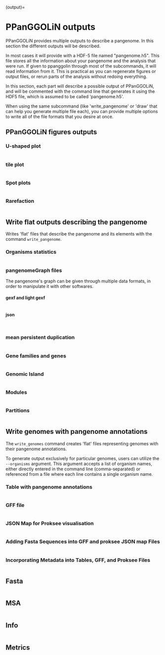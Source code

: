 (output)=
# PPanGGOLiN outputs 

PPanGGOLiN provides multiple outputs to describe a pangenome. In this section the different outputs will be described.

In most cases it will provide with a HDF-5 file named "pangenome.h5". This file stores all the information about your pangenome and the analysis that were run. If given to ppanggolin through most of the subcommands, it will read information from it. This is practical as you can regenerate figures or output files, or rerun parts of the analysis without redoing everything.

In this section, each part will describe a possible output of PPanGGOLiN, and will be commented with the command line that generates it using the HDF5 file, which is assumed to be called 'pangenome.h5'.

When using the same subcommand (like 'write_pangenome' or 'draw' that can help you generate multiple file each), you can provide multiple options to write all of the file formats that you desire at once.

## PPanGGOLiN figures outputs

### U-shaped plot
```{include} Figures/Uplot.md
```

### tile plot
```{include} Figures/tilePlot.md
```

### Spot plots
```{include} Figures/spots.md
```

### Rarefaction
```{include} Figures/rarefaction.md
```

##  Write flat outputs describing the pangenome

Writes 'flat' files that describe the pangenome and its elements with the command `write_pangenome`.

### Organisms statistics
```{include} Flat/orgStat.md
```

### pangenomeGraph files
The pangenome's graph can be given through multiple data formats, in order to manipulate it with other softwares.

#### gexf and light gexf
```{include} graphOut/GEXF.md
```

#### json
```{include} graphOut/JSON.md
```

```{include} Flat/presAbs.md
```

### mean persistent duplication
```{include} Flat/dupplication.md
```

### Gene families and genes
```{include} Flat/fam2gen.md
```

### Genomic Island
```{include} Flat/RGP.md
```

### Modules
```{include} Flat/module.md
```

### Partitions
```{include} Flat/partition.md
```

## Write genomes with pangenome annotations
The `write_genomes` command creates 'flat' files representing genomes with their pangenome annotations.

To generate output exclusively for particular genomes, users can utilize the `--organisms` argument. This argument accepts a list of organism names, either directly entered in the command line (comma-separated) or referenced from a file where each line contains a single organism name.


### Table with pangenome annotations
```{include} Flat/tables.md
```
### GFF file
```{include} Flat/gff.md
```
### JSON Map for Proksee visualisation
```{include} Flat/proksee.md
```
### Adding Fasta Sequences into GFF and proksee JSON map Files

```{include} Flat/genomes_fasta.md
```

### Incorporating Metadata into Tables, GFF, and Proksee Files
```{include} Flat/genomes_metadata.md
```

## Fasta
```{include} sequence/fasta.md
```

## MSA
```{include} sequence/MSA.md
```

## Info
```{include} Flat/info.md
```

## Metrics
```{include} Flat/metrics.md
```
